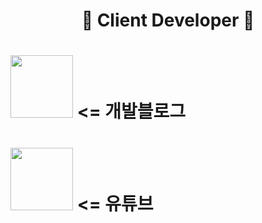 <h1 align="center">🤘 Client Developer 🤘</h1>
<h1><a href="https://blog.naver.com/wozuihen1"><img src="https://play-lh.googleusercontent.com/vz1iXziDQtwpWEpffRZ5n0qMRZ-8bXflh3zE09sFCsuIZzAA7GgEZ9AyGdAcNeU_vOs" width = 100  heigth = 100></a> <= 개발블로그</h1>
<h1><a href="https://www.youtube.com/channel/UCT9noxlVEcLkvLX-A_UAodg/featured"><img src="https://user-images.githubusercontent.com/90584642/191013450-ee796a80-927b-4e20-9058-6407a26abef3.jpg" width = 100  heigth = 100></a> <= 유튜브</h1>
